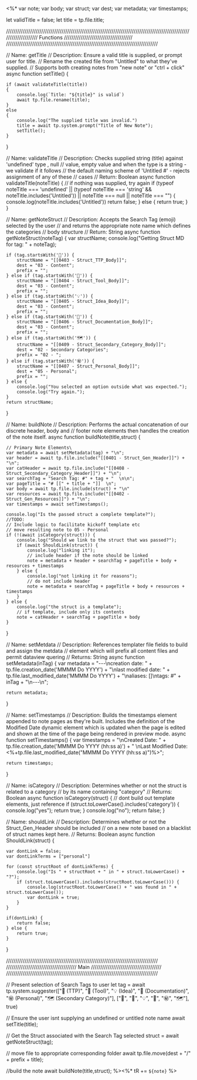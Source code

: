 <%* 
var note;
var body;
var struct;
var dest;
var metadata;
var timestamps;

let validTitle = false;
let title = tp.file.title;

//////////////////////////////////////////////////////////////////////////////////////////////////////////////////// Functions /////////////////////////////////////
//////////////////////////////////////////////////////////////////////////////////

// Name: getTitle
// Description: Ensure a valid title is supplied, or prompt user for title.
// Rename the created file from "Untitled" to what they've supplied.
// Supports both creating notes from "new note" or "ctrl + click"
async function setTitle() {

	if (await validateTitle(title)) 
	{
		console.log(`Title: "${title}" is valid`)
		await tp.file.rename(title);
	}
	else 
	{
		console.log("The supplied title was invalid.")
		title = await tp.system.prompt("Title of New Note");
		setTitle();
	}
}

// Name: validateTitle
// Description: Checks supplied string (title) against 'undefined' type , null 
// value, empty value and when the type is a string - we validate if it follows 
// the default naming scheme of 'Untitled #' - rejects assignment of any of these 
// cases
// Return: Boolean
async function validateTitle(noteTitle) {
	// if nothing was supplied, try again
	if (typeof noteTitle === 'undefined' || (typeof noteTitle === 'string' && noteTitle.includes('Untitled')) || noteTitle === null || noteTitle === "") 
	{
		console.log(noteTitle.includes('Untitled'))
		return false;
	} 
	else 
	{
		return true;
	}
}

// Name: getNoteStruct
// Description: Accepts the Search Tag (emoji) selected by the user
// and returns the appropriate note name which defines the categories
// body structure
// Return: String
async function getNoteStruct(noteTag) {
	var structName;
	console.log("Getting Struct MD for tag: " + noteTag);
	
	if (tag.startsWith('📕')) {
		structName = "[[0403 - Struct_TTP_Body]]";
		dest = "03 - Content";
		prefix = "";
	} else if (tag.startsWith('🧰')) {
		structName = "[[0404 - Struct_Tool_Body]]";
		dest = "03 - Content";
		prefix = "";
	} else if (tag.startsWith('💡')) {
		structName = "[[0405 - Struct_Idea_Body]]";
		dest = "03 - Content";
		prefix = "";
	} else if (tag.startsWith('📖')) {
		structName = "[[0406 - Struct_Documentation_Body]]";
		dest = "03 - Content";
		prefix = "";
	} else if (tag.startsWith('🗺')) {
		structName = "[[0409 - Struct_Secondary_Category_Body]]";
		dest = "02 - Secondary Categories";
		prefix = "02 - ";
	} else if (tag.startsWith('㊙️')) {
		structName = "[[0407 - Struct_Personal_Body]]";
		dest = "05 - Personal";
		prefix = "";
	} else {
		console.log("You selected an option outside what was expected.");
		console.log("Try again.");
	}
	return structName;
}

// Name: buildNote
// Description: Performs the actual concatenation of our discrete header, body and 
// footer note elements then handles the creation of the note itself.
async function buildNote(title,struct) {

	// Primary Note Elements\
	var metadata = await setMetadata(tag) + "\n";
	var header = await tp.file.include("[[0401 - Struct_Gen_Header]]") + "\n";
	var catHeader = await tp.file.include("[[0408 - Struct_Secondary_Category_Header]]") + "\n";
	var searchTag = "Search Tag: #" + tag + "  \n\n";
	var pageTitle = "# [[" + title + "]]  \n";
	var body = await tp.file.include(struct) + "\n"
	var resources = await tp.file.include("[[0402 - Struct_Gen_Resources]]") + "\n";
	var timestamps = await setTimestamps();
	
	console.log("Is the passed struct a complete template?");
	//TODO: 
	// Include logic to facilitate kickoff template etc
	// move resulting note to 05 - Personal
	if (!(await isCategory(struct))) {
		console.log("Should we link to the struct that was passed?");
		if (await ShouldLink(struct)) {
			console.log("linking it");
			// include header if the note should be linked
			note = metadata + header + searchTag + pageTitle + body + resources + timestamps
		} else {
			console.log("not linking it for reasons");
			// do not include header 
			note = metadata + searchTag + pageTitle + body + resources + timestamps
		}
	} else {
		console.log("the struct is a template");
		// if template, include only its contents
		note = catHeader + searchTag + pageTitle + body
	}
}

// Name: setMetdata
// Description: References templater file fields to build and assign the metdata
// element which will prefix all content files and permit dataview quering
// Returns: String
async function setMetadata(inTag) {
	var metadata = "---\ncreation date: " + tp.file.creation_date('MMMM Do YYYY') + "\nlast modified date: " + tp.file.last_modified_date('MMMM Do YYYY') + "\naliases: []\ntags: #" + inTag + "\n---\n";

	return metadata;
}

// Name: setTimestamps
// Description: Builds the timestamps element appended to note pages as they're built. Includes the definition of the Modified Date dynamic element which is updated when the page is edited and shown at the time of the page being rendered in preview mode.
async function setTimestamps() {
	var timestamps = "\nCreated Date: " + tp.file.creation_date('MMMM Do YYYY (hh:ss a)') + "  \nLast Modified Date: <%+tp.file.last_modified_date(\"MMMM Do YYYY (hh:ss a)\")%>";
	
	return timestamps;
}

// Name: isCategory
// Description: Determines whether or not the struct is related to a category
// by its name containing "category"
// Returns: Boolean
async function isCategory(struct) {
	// dont build out template elements, just reference
	if (struct.toLowerCase().includes('category')) {
		console.log("yes");
		return true;
	} 
	console.log("no");
	return false;
}

// Name: shouldLink
// Description: Determines whether or not the Struct_Gen_Header should be included
// on a new note based on a blacklist of struct names kept here.
// Returns: Boolean
async function ShouldLink(struct) {
	
	var dontLink = false;
	var dontLinkTerms = ["personal"]
	
	for (const structRoot of dontLinkTerms) {
  		console.log("Is " + structRoot + " in " + struct.toLowerCase() + "?");
		if (struct.toLowerCase().includes(structRoot.toLowerCase())) {
			console.log(structRoot.toLowerCase() + " was found in " + struct.toLowerCase());
			var dontLink = true;
		}
	}
	
	if(dontLink) {
		return false;
	} else {
		return true;
	}
}

//////////////////////////////////////////////////////////////////////////////////
////////////////////////////////////// Main //////////////////////////////////////
//////////////////////////////////////////////////////////////////////////////////

// Present selection of Search Tags to user
let tag = await tp.system.suggester(["📕 (TTP)", "🧰 (Tool)", "💡 (Idea)", "📖 (Documentation)", "㊙️ (Personal)", "🗺 (Secondary Category)"], ["📕", "🧰", "💡", "📖", "㊙️", "🗺"], true) 

// Ensure the user isnt supplying an undefined or untitled note name
await setTitle(title);

// Get the Struct associated with the Search Tag selected
struct = await getNoteStruct(tag);

// move file to appropriate corresponding folder
await tp.file.move(dest + "/" + prefix + title);

//build the note
await buildNote(title,struct);
%><%* tR += `${note}` %>
